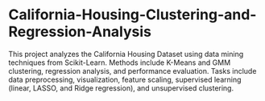 # California-Housing-Clustering-and-Regression-Analysis
This project analyzes the California Housing Dataset using data mining techniques from Scikit-Learn. Methods include K-Means and GMM clustering, regression analysis, and performance evaluation. Tasks include data preprocessing, visualization, feature scaling, supervised learning (linear, LASSO, and Ridge regression), and unsupervised clustering.
